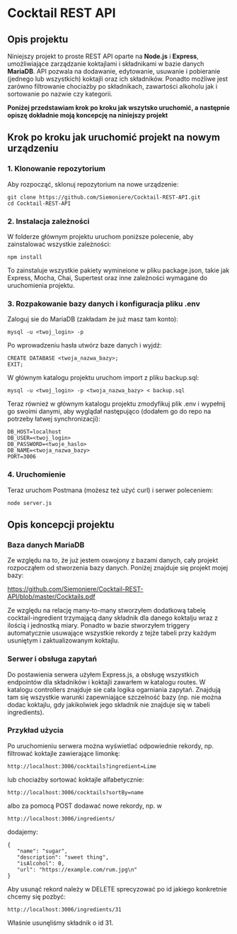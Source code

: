 # Cocktail REST API

## Opis projektu
Niniejszy projekt to proste REST API oparte na **Node.js** i **Express**, umożliwiające zarządzanie koktajlami i składnikami w bazie danych **MariaDB**. API pozwala na dodawanie, edytowanie, usuwanie i pobieranie (jednego lub wszystkich) koktajli oraz ich składników. Ponadto możliwe jest zarówno filtrowanie chociażby po składnikach, zawartości alkoholu jak i sortowanie po nazwie czy kategorii.

**Poniżej przedstawiam krok po kroku jak wszytsko uruchomić, a następnie opiszę dokładnie moją koncepcję na niniejszy projekt**

## Krok po kroku jak uruchomić projekt na nowym urządzeniu

### 1. Klonowanie repozytorium

Aby rozpocząć, sklonuj repozytorium na nowe urządzenie:
```
git clone https://github.com/Siemoniere/Cocktail-REST-API.git
cd Cocktail-REST-API
```
### 2. Instalacja zależności

W folderze głównym projektu uruchom poniższe polecenie, aby zainstalować wszystkie zależności:
```
npm install
```
To zainstaluje wszystkie pakiety wymineione w pliku package.json, takie jak Express, Mocha, Chai, Supertest oraz inne zależności wymagane do uruchomienia projektu.

### 3. Rozpakowanie bazy danych i konfiguracja pliku .env

Zaloguj sie do MariaDB (zakładam że już masz tam konto):
```
mysql -u <twoj_login> -p
```
Po wprowadzeniu hasła utwórz baze danych i wyjdź:
```
CREATE DATABASE <twoja_nazwa_bazy>;
EXIT;
```
W głównym katalogu projektu uruchom import z pliku backup.sql:
```
mysql -u <twoj_login> -p <twoja_nazwa_bazy> < backup.sql
```
Teraz również w głównym katalogu projektu zmodyfikuj plik .env i wypełnij go swoimi danymi, aby wyglądał następująco (dodałem go do repo na potrzeby łatwej synchronizacji):
```
DB_HOST=localhost
DB_USER=<twoj_login>
DB_PASSWORD=<twoje_haslo>
DB_NAME=<twoja_nazwa_bazy>
PORT=3006
```
### 4. Uruchomienie

Teraz uruchom Postmana (możesz też użyć curl) i serwer poleceniem:
```
node server.js
```

## Opis koncepcji projektu

### Baza danych MariaDB
Ze względu na to, że już jestem oswojony z bazami danych, cały projekt rozpocząłem od stworzenia bazy danych. Poniżej znajduje się projekt mojej bazy:

https://github.com/Siemoniere/Cocktail-REST-API/blob/master/Cocktails.pdf

Ze względu na relację many-to-many stworzyłem dodatkową tabelę cocktail-ingredient trzymającą dany składnik dla danego koktalju wraz z ilością i jednostką miary.
Ponadto w bazie stworzyłem triggery automatycznie usuwające wszystkie rekordy z tejże tabeli przy każdym usuniętym i zaktualizowanym koktajlu.

### Serwer i obsługa zapytań

Do postawienia serwera użyłem Express.js, a obsługę wszystkich endpointów dla składników i koktajli zawarłem w katalogu routes. W katalogu controllers znajduje sie cała logika ogarniania zapytań. Znajdują tam się wszystkie warunki zapewniające szczelność bazy (np. nie można dodac koktajlu, gdy jakikolwiek jego składnik nie znajduje się w tabeli ingredients).

### Przykład użycia

Po uruchomieniu serwera można wyświetlać odpowiednie rekordy, np. filtrować koktajle zawierające limonkę:
```
http://localhost:3006/cocktails?ingredient=Lime
```
lub chociażby sortować koktajle alfabetycznie:
```
http://localhost:3006/cocktails?sortBy=name
```
albo za pomocą POST dodawać nowe rekordy, np. w 
```
http://localhost:3006/ingredients/
```
dodajemy:
```
{
   "name": "sugar",
   "description": "sweet thing",
   "isAlcohol": 0,
   "url": "https://example.com/rum.jpg\n"
}
```
Aby usunąć rekord należy w DELETE sprecyzować po id jakiego konkretnie chcemy się pozbyć:
```
http://localhost:3006/ingredients/31
```
Właśnie usunęliśmy składnik o id 31.
